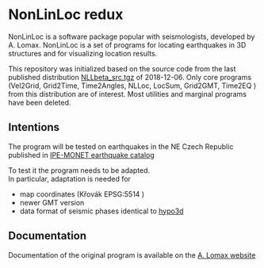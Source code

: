 # NonLinLoc redux

NonLinLoc is a software package popular with seismologists, developed by A. Lomax.
NonLinLoc is a set of programs for locating earthquakes in 3D structures and for visualizing location results.

This repository was initialized based on the source code from the last published distribution
[NLLbeta_src.tgz](http://alomax.free.fr/nlloc/softbeta/tar/NLLbeta_src.tgz) of 2018-12-06.
Only core programs (Vel2Grid, Grid2Time, Time2Angles, NLLoc, LocSum, Grid2GMT, Time2EQ ) from this distribution
are of interest. Most utilities and marginal programs have been deleted.

## Intentions
The program will be tested on earthquakes in the NE Czech Republic published in
[IPE-MONET earthquake catalog](https://www.researchgate.net/publication/323906777_IPE-MONET_EARTHQUAKE_CATALOG)

To test it the program needs to be adapted.   
In particular, adaptation is needed for
 - map coordinates (Křovák EPSG:5514 )
 - newer GMT version
 - data format of seismic phases identical to [hypo3d](https://github.com/firbas/hypo3d)

## Documentation
Documentation of the original program is available on the
[A. Lomax website](http://alomax.free.fr/nlloc/)
